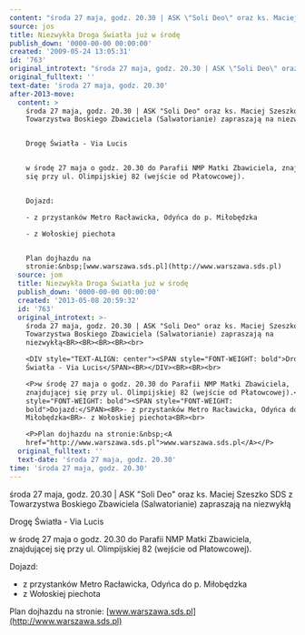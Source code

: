 ```yaml
---
content: "środa 27 maja, godz. 20.30 | ASK \"Soli Deo\" oraz ks. Maciej Szeszko SDS z Towarzystwa Boskiego Zbawiciela (Salwatorianie) zapraszają na niezwykłą\n\nDrogę Światła - Via Lucis\n\nw środę 27 maja o godz. 20.30 do Parafii NMP Matki Zbawiciela, znajdującej się przy ul. Olimpijskiej 82 (wejście od Płatowcowej).\n\nDojazd:\n- z przystanków Metro Racławicka, Odyńca do p. Miłobędzka\n- z Wołoskiej piechota\n\nPlan dojhazdu na stronie:&nbsp;[www.warszawa.sds.pl](http://www.warszawa.sds.pl)\n\n\n<!--CONTENT FROM OLD SERVER (jos before 2013): środa 27 maja, godz. 20.30 | ASK \"Soli Deo\" oraz ks. Maciej Szeszko SDS z Towarzystwa Boskiego Zbawiciela (Salwatorianie) zapraszają na niezwykłą\n\n\n\r\nDrogę Światła - Via Lucis\n\n\r\n\nw środę 27 maja o godz. 20.30 do Parafii NMP Matki Zbawiciela, znajdującej się przy ul. Olimpijskiej 82 (wejście od Płatowcowej).\n\nDojazd:\n- z przystanków Metro Racławicka, Odyńca do p. Miłobędzka\n- z Wołoskiej piechota\n\n\r\n\nPlan dojhazdu na stronie:&nbsp;[www.warszawa.sds.pl](http://www.warszawa.sds.pl)\n\n-->"
source: jos
title: Niezwykła Droga Światła już w środę
publish_down: '0000-00-00 00:00:00'
created: '2009-05-24 13:05:31'
id: '763'
original_introtext: "środa 27 maja, godz. 20.30 | ASK \"Soli Deo\" oraz ks. Maciej Szeszko SDS z Towarzystwa Boskiego Zbawiciela (Salwatorianie) zapraszają na niezwykłą<BR><BR><BR><BR><br>\r\n<DIV style=\"TEXT-ALIGN: center\"><SPAN style=\"FONT-WEIGHT: bold\">Drogę Światła - Via Lucis</SPAN><BR></DIV><BR><BR><br>\r\n<P>w środę 27 maja o godz. 20.30 do Parafii NMP Matki Zbawiciela, znajdującej się przy ul. Olimpijskiej 82 (wejście od Płatowcowej).<BR><BR style=\"FONT-WEIGHT: bold\"><SPAN style=\"FONT-WEIGHT: bold\">Dojazd:</SPAN><BR>- z przystanków Metro Racławicka, Odyńca do p. Miłobędzka<BR>- z Wołoskiej piechota<BR><br>\r\n<P>Plan dojhazdu na stronie:&nbsp;<A href=\"http://www.warszawa.sds.pl\">www.warszawa.sds.pl</A></P>"
original_fulltext: ''
text-date: 'środa 27 maja, godz. 20.30'
after-2013-move:
  content: >
    środa 27 maja, godz. 20.30 | ASK "Soli Deo" oraz ks. Maciej Szeszko SDS z
    Towarzystwa Boskiego Zbawiciela (Salwatorianie) zapraszają na niezwykłą


    Drogę Światła - Via Lucis


    w środę 27 maja o godz. 20.30 do Parafii NMP Matki Zbawiciela, znajdującej
    się przy ul. Olimpijskiej 82 (wejście od Płatowcowej).


    Dojazd:

    - z przystanków Metro Racławicka, Odyńca do p. Miłobędzka

    - z Wołoskiej piechota


    Plan dojhazdu na
    stronie:&nbsp;[www.warszawa.sds.pl](http://www.warszawa.sds.pl)
  source: jom
  title: Niezwykła Droga Światła już w środę
  publish_down: '0000-00-00 00:00:00'
  created: '2013-05-08 20:59:32'
  id: '763'
  original_introtext: >-
    środa 27 maja, godz. 20.30 | ASK "Soli Deo" oraz ks. Maciej Szeszko SDS z
    Towarzystwa Boskiego Zbawiciela (Salwatorianie) zapraszają na
    niezwykłą<BR><BR><BR><BR><br>

    <DIV style="TEXT-ALIGN: center"><SPAN style="FONT-WEIGHT: bold">Drogę
    Światła - Via Lucis</SPAN><BR></DIV><BR><BR><br>

    <P>w środę 27 maja o godz. 20.30 do Parafii NMP Matki Zbawiciela,
    znajdującej się przy ul. Olimpijskiej 82 (wejście od Płatowcowej).<BR><BR
    style="FONT-WEIGHT: bold"><SPAN style="FONT-WEIGHT:
    bold">Dojazd:</SPAN><BR>- z przystanków Metro Racławicka, Odyńca do p.
    Miłobędzka<BR>- z Wołoskiej piechota<BR><br>

    <P>Plan dojhazdu na stronie:&nbsp;<A
    href="http://www.warszawa.sds.pl">www.warszawa.sds.pl</A></P>
  original_fulltext: ''
  text-date: 'środa 27 maja, godz. 20.30'
time: 'środa 27 maja, godz. 20.30'
---
```

środa 27 maja, godz. 20.30 | ASK "Soli Deo" oraz ks. Maciej Szeszko SDS z Towarzystwa Boskiego Zbawiciela (Salwatorianie) zapraszają na niezwykłą

Drogę Światła - Via Lucis

w środę 27 maja o godz. 20.30 do Parafii NMP Matki Zbawiciela, znajdującej się przy ul. Olimpijskiej 82 (wejście od Płatowcowej).

Dojazd:
- z przystanków Metro Racławicka, Odyńca do p. Miłobędzka
- z Wołoskiej piechota

Plan dojhazdu na stronie:&nbsp;[www.warszawa.sds.pl](http://www.warszawa.sds.pl)


<!--CONTENT FROM OLD SERVER (jos before 2013): środa 27 maja, godz. 20.30 | ASK "Soli Deo" oraz ks. Maciej Szeszko SDS z Towarzystwa Boskiego Zbawiciela (Salwatorianie) zapraszają na niezwykłą



Drogę Światła - Via Lucis



w środę 27 maja o godz. 20.30 do Parafii NMP Matki Zbawiciela, znajdującej się przy ul. Olimpijskiej 82 (wejście od Płatowcowej).

Dojazd:
- z przystanków Metro Racławicka, Odyńca do p. Miłobędzka
- z Wołoskiej piechota



Plan dojhazdu na stronie:&nbsp;[www.warszawa.sds.pl](http://www.warszawa.sds.pl)

-->

<!--{{json:{"created_date":"2009-05-24 13:05:31","publish_down":"0000-00-00 00:00:00","id":"763"}}}-->